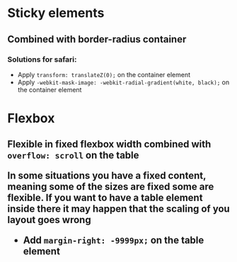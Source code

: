 # Sticky elements

## Combined with border-radius container

### Solutions for safari:

- Apply `transform: translateZ(0);` on the container element
- Apply `-webkit-mask-image: -webkit-radial-gradient(white, black);` on the container element


# Flexbox

## Flexible <Table> in fixed flexbox width combined with `overflow: scroll` on the table
  

In some situations you have a fixed content, meaning some of the sizes are fixed some are 
flexible. If you want to have a table element inside there it may happen that the scaling of you layout goes wrong

- Add `margin-right: -9999px;` on the table element
